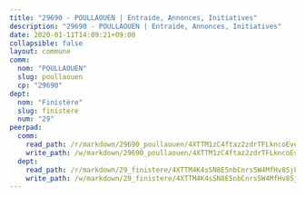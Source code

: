 ```yaml
---
title: "29690 - POULLAOUEN | Entraide, Annonces, Initiatives"
description: "29690 - POULLAOUEN | Entraide, Annonces, Initiatives"
date: 2020-01-11T14:09:21+09:00
collapsible: false
layout: commune
comm:
  nom: "POULLAOUEN"
  slug: poullaouen
  cp: "29690"
dept:
  nom: "Finistère"
  slug: finistere
  num: "29"
peerpad:
  comm:
    read_path: /r/markdown/29690_poullaouen/4XTTM1zC4ftaz2zdrTFLkncoEveQD7jadYEX2pDNRhEW9qGDo
    write_path: /w/markdown/29690_poullaouen/4XTTM1zC4ftaz2zdrTFLkncoEveQD7jadYEX2pDNRhEW9qGDo-K3TgUt5oHUqFayshMGaEy7BJswPgHo2G5fDB6zDiSZ46oNPyYgFKaUEFy94xNCDHcfXEE1jYMfGUAbToApd4dp3B3KNCRzR4eMzWSxjhrLyt8u7Ndw9PHKHU6K9x5cDj6p1qSY9F
  dept:
    read_path: /r/markdown/29_finistere/4XTTM4K4sSN8E5nbCnrs5W4MfHv8SjkZXZkMiZwJKZCUFreuC
    write_path: /w/markdown/29_finistere/4XTTM4K4sSN8E5nbCnrs5W4MfHv8SjkZXZkMiZwJKZCUFreuC-K3TgUmttHvLKDBu5vxQ3oPzTia91UxXiaB3vEFjsHJiDiJD9aQfr6ibvcPa75Eo3oX7ob78s9tVxCKrtPM9bLAmDziVCSFjEgZbp3rqL8Ji8Q5aZhxfTcqkGX75WxHS6TQxtiQQ6
---
```


